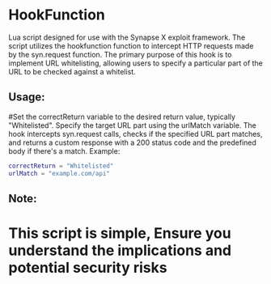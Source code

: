 # HookFunction
Lua script designed for use with the Synapse X exploit framework. The script utilizes the hookfunction function to intercept HTTP requests made by the syn.request function. The primary purpose of this hook is to implement URL whitelisting, allowing users to specify a particular part of the URL to be checked against a whitelist.

## Usage:

#Set the correctReturn variable to the desired return value, typically "Whitelisted".
Specify the target URL part using the urlMatch variable.
The hook intercepts syn.request calls, checks if the specified URL part matches, and returns a custom response with a 200 status code and the predefined body if there's a match.
Example:

```lua
correctReturn = "Whitelisted"
urlMatch = "example.com/api"
```

## Note:
# This script is simple, Ensure you understand the implications and potential security risks
